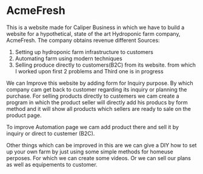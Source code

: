 # AcmeFresh
This is a website made for Caliper Business in which we have to build a website for a hypothetical, 
state of the art Hydroponic farm company, AcmeFresh. The company obtains revenue different Sources:
  1) Setting up hydroponic farm infrastructure to customers
  2) Automating farm using modern techniques
  3) Selling produce directly to customers(B2C) from its website.
  from which I worked upon first 2 problems and Third one is in progress
  
  We can Improve this website by adding form for Inquiry purpose. By which company cam get back to customer regarding its inquiry or planning the purchase.
  For selling products directly to custemers we cam create a program in which the product seller will directly add his producs by form method and it will 
  show all products which sellers are ready to sale on the product page.
  
  To improve Automation page we cam add product there and sell it by inquiry or direct to custemer (B2C). 
  
  Other things which can be improved in this are we can give a DIY how to set up your own farm by just using some simple methods for homeuse perposes. 
  For which we can create some videos. Or we can sell our plans as well as equipements to customer.
